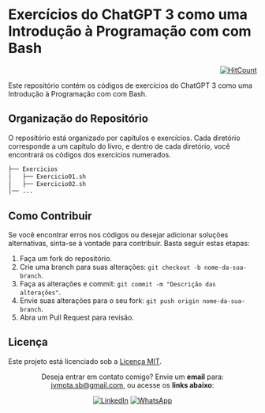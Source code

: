 # Exercícios do ChatGPT 3 como uma Introdução à Programação com com Bash

<div align="right">
  
[![HitCount](https://hits.dwyl.com/JVSMOTA/IntroducaoALogicaDeProgramacaoComBash.svg?style=flat-square)](http://hits.dwyl.com/JVSMOTA/IntroducaoALogicaDeProgramacaoComBash)

</div>

Este repositório contém os códigos de exercícios do ChatGPT 3 como uma Introdução à Programação com com Bash.

## Organização do Repositório

O repositório está organizado por capítulos e exercícios. Cada diretório corresponde a um capítulo do livro, e dentro de cada diretório, você encontrará os códigos dos exercícios numerados.

```txt
├── Exercicios
│   ├── Exercicio01.sh
│   ├── Exercicio02.sh
│── ...
```

## Como Contribuir

Se você encontrar erros nos códigos ou desejar adicionar soluções alternativas, sinta-se à vontade para contribuir. Basta seguir estas etapas:

1. Faça um fork do repositório.
2. Crie uma branch para suas alterações: `git checkout -b nome-da-sua-branch`.
3. Faça as alterações e commit: `git commit -m "Descrição das alterações"`.
4. Envie suas alterações para o seu fork: `git push origin nome-da-sua-branch`.
5. Abra um Pull Request para revisão.

## Licença

Este projeto está licenciado sob a [Licença MIT](LICENSE).

<div align="center">

<p> 

Deseja entrar em contato comigo? Envie um **email** para: [jvmota.sb@gmail.com](mailto:jvmota.sb@gmail.com), ou acesse os **links abaixo**:

</p>

[![LinkedIn](https://img.shields.io/badge/linkedin-%230077B5.svg?style=for-the-badge&logo=linkedin&logoColor=white)](https://www.linkedin.com/in/jvsmota/)
[![WhatsApp](https://img.shields.io/badge/WhatsApp-25D366?style=for-the-badge&logo=whatsapp&logoColor=white)](https://api.whatsapp.com/send?phone=5583996193212)

</div>
